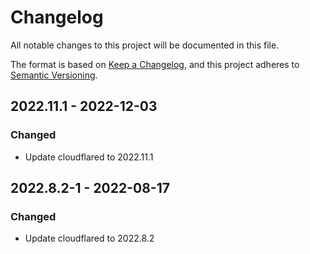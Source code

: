 # Changelog

All notable changes to this project will be documented in this file.

The format is based on [Keep a Changelog](https://keepachangelog.com/en/1.0.0/),
and this project adheres to [Semantic Versioning](https://semver.org/spec/v2.0.0.html).

## 2022.11.1 - 2022-12-03

### Changed

- Update cloudflared to 2022.11.1

## 2022.8.2-1 - 2022-08-17

### Changed

- Update cloudflared to 2022.8.2
